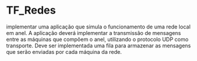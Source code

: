 # TF_Redes
implementar uma aplicação que simula o funcionamento de uma rede local em anel. A aplicação deverá implementar a transmissão de mensagens entre as máquinas que compõem o anel, utilizando o protocolo UDP como transporte. Deve ser implementada uma fila para armazenar as mensagens que serão enviadas por cada máquina da rede.
